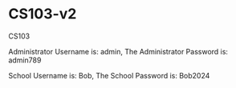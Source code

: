 # CS103-v2
CS103

Administrator Username is: admin, The Administrator Password is: admin789

School Username is: Bob, The School Password is: Bob2024
